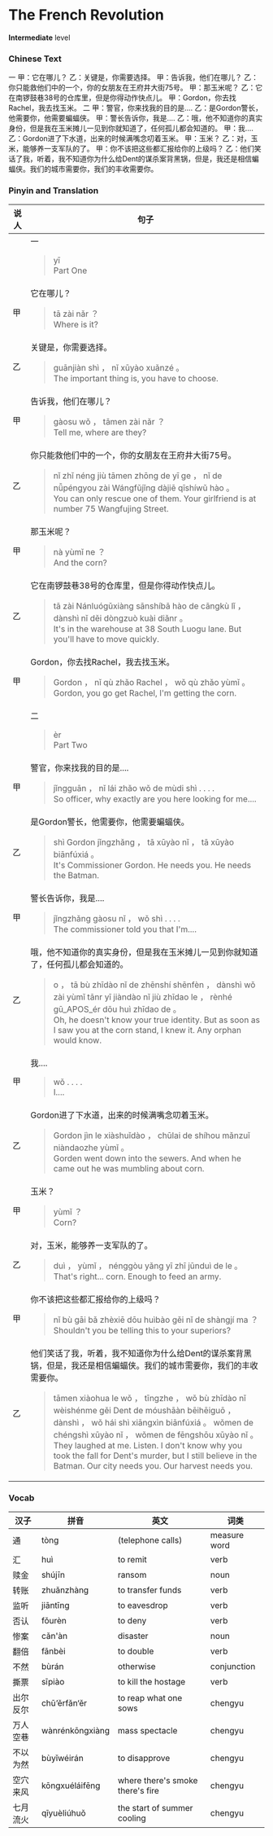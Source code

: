 # The French Revolution
**Intermediate** level
### Chinese Text
一
甲：它在哪儿？
乙：关键是，你需要选择。
甲：告诉我，他们在哪儿？
乙：你只能救他们中的一个，你的女朋友在王府井大街75号。
甲：那玉米呢？
乙：它在南锣鼓巷38号的仓库里，但是你得动作快点儿。
甲：Gordon，你去找Rachel，我去找玉米。
二
甲：警官，你来找我的目的是....
乙：是Gordon警长，他需要你，他需要蝙蝠侠。
甲：警长告诉你，我是....
乙：哦，他不知道你的真实身份，但是我在玉米摊儿一见到你就知道了，任何孤儿都会知道的。
甲：我....
乙：Gordon进了下水道，出来的时候满嘴念叨着玉米。
甲：玉米？
乙：对，玉米，能够养一支军队的了。
甲：你不该把这些都汇报给你的上级吗？
乙：他们笑话了我，听着，我不知道你为什么给Dent的谋杀案背黑锅，但是，我还是相信蝙蝠侠。我们的城市需要你，我们的丰收需要你。

### Pinyin and Translation
|说人|句子|
|----|----|
||一<blockquote>yī<br />Part One</blockquote>|
|甲|它在哪儿？<blockquote>tā zài nǎr ？<br />Where is it?</blockquote>|
|乙|关键是，你需要选择。<blockquote>guānjiàn shì ， nǐ xūyào xuǎnzé 。<br />The important thing is, you have to choose.</blockquote>|
|甲|告诉我，他们在哪儿？<blockquote>gàosu wǒ ， tāmen zài nǎr ？<br />Tell me, where are they?</blockquote>|
|乙|你只能救他们中的一个，你的女朋友在王府井大街75号。<blockquote>nǐ zhǐ néng jiù tāmen zhōng de yī ge ， nǐ de nǚpéngyou zài Wángfǔjǐng dàjiē qīshíwǔ hào 。<br />You can only rescue one of them. Your girlfriend is at number 75 Wangfujing Street.</blockquote>|
|甲|那玉米呢？<blockquote>nà yùmǐ ne ？<br />And the corn?</blockquote>|
|乙|它在南锣鼓巷38号的仓库里，但是你得动作快点儿。<blockquote>tā zài Nánluógǔxiàng sānshíbā hào de cāngkù lǐ ， dànshì nǐ děi dòngzuò kuài  diǎnr 。<br />It's in the warehouse at 38 South Luogu lane. But you'll have to move quickly.</blockquote>|
|甲|Gordon，你去找Rachel，我去找玉米。<blockquote>Gordon ， nǐ qù zhǎo Rachel ， wǒ qù zhǎo yùmǐ 。<br />Gordon, you go get Rachel, I'm getting the corn.</blockquote>|
||二<blockquote>èr<br />Part Two</blockquote>|
|甲|警官，你来找我的目的是....<blockquote>jǐngguān ， nǐ lái zhǎo wǒ de mùdi shì . . . .<br />So officer, why exactly are you here looking for me....</blockquote>|
|乙|是Gordon警长，他需要你，他需要蝙蝠侠。<blockquote>shì Gordon jǐngzhǎng ， tā xūyào nǐ ， tā xūyào biānfúxiá 。<br />It's Commissioner Gordon. He needs you. He needs the Batman.</blockquote>|
|甲|警长告诉你，我是....<blockquote>jǐngzhǎng gàosu nǐ ， wǒ shì . . . .<br />The commissioner told you that I'm....</blockquote>|
|乙|哦，他不知道你的真实身份，但是我在玉米摊儿一见到你就知道了，任何孤儿都会知道的。<blockquote>o ， tā bù zhīdào nǐ de zhēnshí shēnfèn ， dànshì wǒ zài yùmǐ tānr yī jiàndào nǐ jiù zhīdao le ， rènhé gū_APOS_ér dōu huì zhīdao de 。<br />Oh, he doesn't know your true identity. But as soon as I saw you at the corn stand, I knew it. Any orphan would know.</blockquote>|
|甲|我....<blockquote>wǒ . . . .<br />I....</blockquote>|
|乙|Gordon进了下水道，出来的时候满嘴念叨着玉米。<blockquote>Gordon jìn le xiàshuǐdào ， chūlai de shíhou mǎnzuǐ niàndaozhe yùmǐ 。<br />Gorden went down into the sewers. And when he came out he was mumbling about corn.</blockquote>|
|甲|玉米？<blockquote>yùmǐ ？<br />Corn?</blockquote>|
|乙|对，玉米，能够养一支军队的了。<blockquote>duì ， yùmǐ ， nénggòu yǎng yī zhī jūnduì de le 。<br />That's right... corn. Enough to feed an army.</blockquote>|
|甲|你不该把这些都汇报给你的上级吗？<blockquote>nǐ bù gāi bǎ zhèxiē dōu huìbào gěi nǐ de shàngjí ma ？<br />Shouldn't you be telling this to your superiors?</blockquote>|
|乙|他们笑话了我，听着，我不知道你为什么给Dent的谋杀案背黑锅，但是，我还是相信蝙蝠侠。我们的城市需要你，我们的丰收需要你。<blockquote>tāmen xiàohua le wǒ ， tīngzhe ， wǒ bù zhīdào nǐ wèishénme gěi Dent de móushāàn bēihēiguō ， dànshì ， wǒ hái shì xiāngxìn biānfúxiá 。 wǒmen de chéngshì xūyào nǐ ， wǒmen de fēngshōu xūyào nǐ 。<br />They laughed at me. Listen. I don't know why you took the fall for Dent's murder, but I still believe in the Batman. Our city needs you. Our harvest needs you.</blockquote>|
### Vocab
|汉子|拼音|英文|词类|
|----|----|----|----|
|通|tòng|(telephone calls)|measure word|
|汇|huì|to remit|verb|
|赎金|shújīn|ransom|noun|
|转账|zhuǎnzhàng|to transfer funds|verb|
|监听|jiāntīng|to eavesdrop|verb|
|否认|fǒurèn|to deny|verb|
|惨案|cǎn'àn|disaster|noun|
|翻倍|fānbèi|to double|verb|
|不然|bùrán|otherwise|conjunction|
|撕票|sīpiào|to kill the hostage|verb|
|出尔反尔|chū’ěrfǎn‘ěr|to reap what one sows|chengyu|
|万人空巷|wànrénkōngxiàng|mass spectacle|chengyu|
|不以为然|bùyǐwéirán|to disapprove|chengyu|
|空穴来风|kōngxuéláifēng|where there's smoke there's fire|chengyu|
|七月流火|qīyuèliúhuǒ|the start of summer cooling|chengyu|